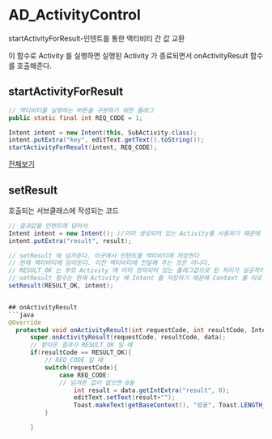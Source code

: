 # AD_ActivityControl 
startActivityForResult-인텐트를 통한 액티비티 간 값 교환

이 함수로 Activity 를 실행하면 실행된 Activity 가 종료되면서 onActivityResult 함수를 호출해준다.
## startActivityForResult
```java
// 액티비티를 실행하는 버튼을 구분하기 위한 플래그
public static final int REQ_CODE = 1;

Intent intent = new Intent(this, SubActivity.class);
intent.putExtra("key", editText.getText().toString());
startActivityForResult(intent, REQ_CODE);
```
[전체보기](https://github.com/qskeksq/AD_ActivityControl/blob/master/app/src/main/java/com/example/administrator/activitycontrol/MainActivity.java)

## setResult
호출되는 서브클래스에 작성되는 코드 
```java
// 결과값을 인텐트에 담아서
Intent intent = new Intent(); //이미 생성되어 있는 Activity를 사용하기 때문에 Context 가 필요하지 않다.
intent.putExtra("result", result);

// setResult 에 넘겨준다. 이곳에서 인텐트를 액티비티에 저장한다
// 현재 액티비티에 담아둔다. 이전 액티비티에 전달해 주는 것은 아니다.
// RESULT_OK 는 부모 Activity 에 이미 정의되어 있는 플래그값으로 된 처리가 성공적이라는 것을 의미한다.
// setResult 함수는 현재 Activity 에 Intent 를 저장하기 때문에 Context 를 따로 필요로 하지 않는다.
setResult(RESULT_OK, intent);


## onActivityResult
```java
@Override
  protected void onActivityResult(int requestCode, int resultCode, Intent data) {
      super.onActivityResult(requestCode, resultCode, data);
      // 받아온 결과가 RESULT_OK 일 때
      if(resultCode == RESULT_OK){
          // REQ_CODE 일 때
          switch(requestCode){
              case REQ_CODE:
              // 넘겨온 값이 없으면 0을             
                  int result = data.getIntExtra("result", 0);
                  editText.setText(result+"");
                  Toast.makeText(getBaseContext(), "성공", Toast.LENGTH_SHORT).show();
          }

      }
```
